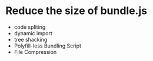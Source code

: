 # Reduce the size of bundle.js

- code spliting
- dynamic import
- tree shacking
- Polyfill-less Bundling Script
- File Compression
